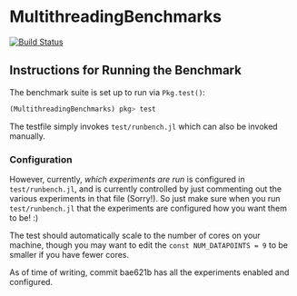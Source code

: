 # MultithreadingBenchmarks

[![Build Status](https://travis-ci.com/RelationalAI-oss/MultithreadingBenchmarks.jl.svg?branch=master)](https://travis-ci.com/RelationalAI-oss/MultithreadingBenchmarks.jl)

## Instructions for Running the Benchmark
The benchmark suite is set up to run via `Pkg.test()`:
```julia
(MultithreadingBenchmarks) pkg> test
```
The testfile simply invokes `test/runbench.jl` which can also be invoked manually.

### Configuration
However, currently, _which experiments are run_ is configured in `test/runbench.jl`, and is currently controlled by just commenting out the various experiments in that file (Sorry!). So just make sure when you run `test/runbench.jl` that the experiments are configured how you want them to be! :)

The test should automatically scale to the number of cores on your machine, though you may want to edit the `const NUM_DATAPOINTS = 9` to be smaller if you have fewer cores.

As of time of writing, commit bae621b has all the experiments enabled and configured.
